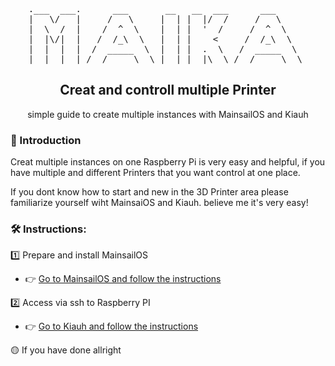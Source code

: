 <pre align="center">
.___  ___.      ___       __   __  ___      ___      
|   \/   |     /   \     |  | |  |/  /     /   \     
|  \  /  |    /  ^  \    |  | |  '  /     /  ^  \    
|  |\/|  |   /  /_\  \   |  | |    <     /  /_\  \   
|  |  |  |  /  _____  \  |  | |  .  \   /  _____  \  
|__|  |__| /__/     \__\ |__| |__|\__\ /__/     \__\ 
</pre>

<h2 align="center"> Creat and controll multiple Printer </h2>
<p align="center"> simple guide to create multiple instances with MainsailOS and Kiauh<p>



<h3>📜 Introduction</h3>
<p> Creat multiple instances on one Raspberry Pi is very easy and helpful, if you have multiple and different Printers that you want control at one place.</p>
<p>If you dont know how to start and new in the 3D Printer area please familiarize yourself wiht MainsaiOS and Kiauh. believe me it's very easy! </p>

<h3>🛠️ Instructions: </h3>
 
<p>1️⃣ Prepare and install MainsailOS</p>

  - 👉 [Go to MainsailOS and follow the instructions](https://github.com/mainsail-crew/MainsailOS)
 
<p>2️⃣ Access via ssh to Raspberry PI </p>
 
   - 👉 [Go to Kiauh and follow the instructions](https://github.com/th33xitus/kiauh)

<p>🟡 If you have done allright </p>



